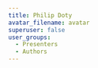 ```yaml
---
title: Philip Doty
avatar_filename: avatar
superuser: false
user_groups:
  - Presenters
  - Authors
---
```

